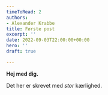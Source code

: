 ```yaml
---
timeToRead: 2
authors:
- Alexander Krabbe
title: Første post
excerpt: ''
date: 2022-09-03T22:00:00+00:00
hero: ''
draft: true

---
```

**Hej med dig.**

Det her er skrevet med _stor_ kærlighed.